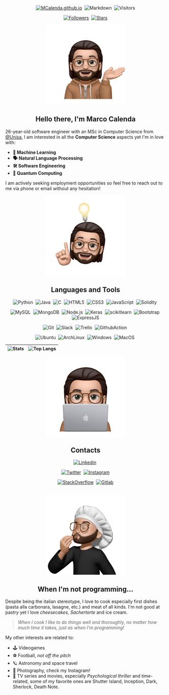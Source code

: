 <div align = "center">

[![MCalenda.github.io](https://img.shields.io/website?down_color=lightgrey&down_message=offline&style=flat&up_color=green&up_message=online&url=https%3A%2F%2Fmcalenda.github.io%2F)](https://MCalenda.github.io/)&nbsp;
![Markdown](https://img.shields.io/badge/Made%20with-Markdown-blue)&nbsp;
![Visitors](https://visitor-badge.glitch.me/badge?page_id=MCalenda&left_color=gray&right_color=blue)

[![Followers](https://img.shields.io/github/followers/MCalenda?style=social&label=Follow&maxAge=2592000)](https://github.com/MCalenda?tab=followers)&nbsp;
[![Stars](https://img.shields.io/github/stars/MCalenda?style=social&label=Star&maxAge=2592000)](https://GitHub.com/MCalenda/)

<img src="resources/memoji1.png" width="250"/>

## Hello there, I'm **Marco Calenda**

</div>

26-year-old software engineer with an MSc in Computer Science from [@Unisa](https://www.unisa.it), I am interested in all the **Computer Science** aspects yet I'm in love with:
- **🧠 Machine Learning**
- **🗣 Natural Language Processing**
- **🛠 Software Engineering**
- **🚀 Quantum Computing**

I am actively seeking employment opportunities so feel free to reach out to me via phone or email without any hesitation!

<div align= "center">

<img src="resources/memoji3.png" width="250"/>

## Languages and Tools
![Python](https://img.shields.io/badge/-Python-05122A?style=flat&logo=python)&nbsp;
![Java](https://img.shields.io/badge/-Java-05122A?style=flat&logo=Java)&nbsp;
![C](https://img.shields.io/badge/-C-05122A?style=flat&logo=c)&nbsp;
![HTML5](https://img.shields.io/badge/-HTML5-05122A?style=flat&logo=HTML5)&nbsp;
![CSS3](https://img.shields.io/badge/-CSS3-05122A?style=flat&logo=CSS3&logoColor=1572B6)&nbsp;
![JavaScript](https://img.shields.io/badge/-JavaScript-05122A?style=flat&logo=javascript)&nbsp;
![Solidity](https://img.shields.io/badge/-Solidity-05122A?style=flat&logo=solidity)&nbsp;

![MySQL](https://img.shields.io/badge/-MySQL-05122A?style=flat&logo=mysql&logoColor=white)&nbsp;
![MongoDB](https://img.shields.io/badge/-MongoDB-05122A?style=flat&logo=mongodb)&nbsp;
![Node.js](https://img.shields.io/badge/-Node.js-05122A?style=flat&logo=node.js)&nbsp;
![Keras](https://img.shields.io/badge/-Keras-05122A?style=flat&logo=Keras&logoColor=D00000)&nbsp;
![scikitlearn](https://img.shields.io/badge/-scikit%20learn-05122A?style=flat&logo=scikitlearn&logoColor=F7931E)&nbsp;
![Bootstrap](https://img.shields.io/badge/-Bootstrap-05122A?style=flat&logo=Bootstrap&)&nbsp;
![ExpressJS](https://img.shields.io/badge/Express.js-05122A?style=flat)

![Git](https://img.shields.io/badge/-Git-05122A?style=flat&logo=git)&nbsp;
![Slack](https://img.shields.io/badge/-Slack-05122A?style=flat&logo=slack&logoColor=4A154B)&nbsp;
![Trello](https://img.shields.io/badge/-Trello-05122A?style=flat&logo=trello&logoColor=0052CC)&nbsp;
![GithubAction](https://img.shields.io/badge/-Github%20Actions-05122A?style=flat&logo=githubactions)&nbsp;

![Ubuntu](https://img.shields.io/badge/-Ubuntu-05122A?style=flat&logo=ubuntu)&nbsp;
![ArchLinux](https://img.shields.io/badge/-Arch%20Linux-05122A?style=flat&logo=archlinux)&nbsp;
![Windows](https://img.shields.io/badge/-Windows-05122A?style=flat&logo=windows&logoColor=0078D6)&nbsp;
![MacOS](https://img.shields.io/badge/-MacOS-05122A?style=flat&logo=macos)&nbsp;

|![Stats](https://github-readme-stats.vercel.app/api?username=MCalenda&show_icons=true&theme=codeSTACKr)|![Top Langs](https://github-readme-stats.vercel.app/api/top-langs/?username=MCalenda&layout=compact&theme=codeSTACKr)|
|-|-|

<img align="center" src="resources/memoji2.png" width="250"/>

## Contacts

[![Linkedin](https://img.shields.io/badge/LinkedIn-05122A?style=flat&logo=linkedin&logoColor=0A66C2)](https://www.linkedin.com/in/mcalenda/)&nbsp;
<!---
[![ResearchGate](https://img.shields.io/badge/ResearchGate-05122A?style=flat&logo=researchgate)](https://www.researchgate.net/profile/Marco-Calenda-3)&nbsp;)
[![GoogleScholar](https://img.shields.io/badge/GoogleScholar-05122A?style=flat&logo=googlescholar)](https://scholar.google.com/citations?hl=en&user=klE6BCUAAAAJ)
--->


[![Twitter](https://img.shields.io/badge/Twitter-05122A?style=flat&logo=twitter)](https://twitter.com/M_Calenda)&nbsp;
[![Instagram](https://img.shields.io/badge/Instagram-05122A?style=flat&logo=instagram)](https://www.instagram.com/marco.calenda/)

[![StackOverflow](https://img.shields.io/badge/Stack_Overflow-05122A?style=flat&logo=stack-overflow)](https://stackoverflow.com/users/13917630/marco-calenda)&nbsp;
[![Gitlab](https://img.shields.io/badge/GitLab-05122A?&style=flat&logo=gitlab)](https://gitlab.com/MCalenda)

<br>

<img src="resources/memoji4.png" width="250"/>

## When I'm not programming...

</div>

Despite being the italian stereotype, I love to cook especially first dishes (pasta alla carbonara, lasagne, etc.) and meat of all kinds. I'm not good at pastry yet I love *cheesecakes*, *Sachertorte* and ice cream.

> *When I cook I like to do things well and thoroughly, no matter how much time it takes, just as when I'm programming!*

My other interests are related to:
- 🕹️ Videogames
- ⚽️ Football, *not off the pitch*
- 🪐 Astronomy and space travel
- 📸 Photography, check my Instagram!
- 🍿 TV series and movies, especially *Psychological thriller* and time-related, some of my favorite ones are Shutter Island, Inception, Dark, Sherlock, Death Note.
